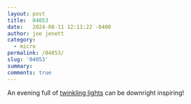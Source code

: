 ```yaml
---
layout: post
title:  04053
date:   2024-08-11 12:11:22 -0400
author: joe jenett
category:
  - micro 
permalink: /04053/
slug: '04053'
summary: 
comments: true
---
```

An evening full of <a class=“u-in-reply-to” href="https://alongtheray.com/seeing-twinkling-lights-of-cozy-campers-across-the-finger-brings-fond-memories-of-the-view-of-roberts">twinkling lights</a> can be downright inspiring!

<a href="https://brid.gy/publish/mastodon"></a>